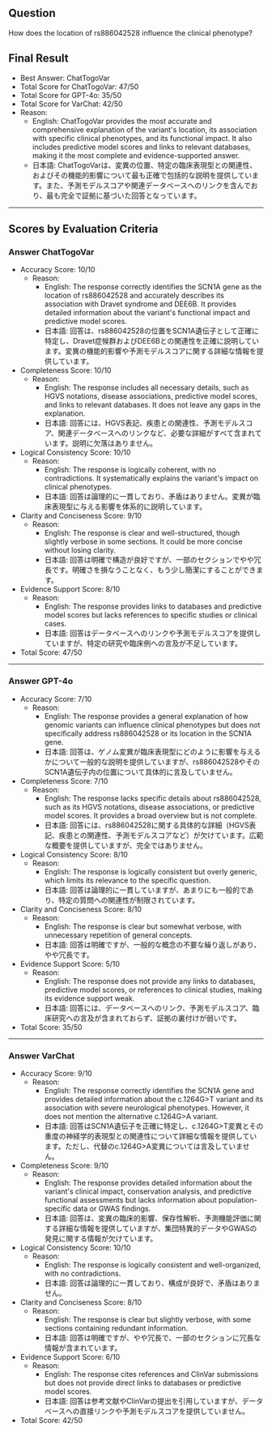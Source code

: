## Question

How does the location of rs886042528 influence the clinical phenotype?

## Final Result

- Best Answer: ChatTogoVar
- Total Score for ChatTogoVar: 47/50
- Total Score for GPT-4o: 35/50
- Total Score for VarChat: 42/50
- Reason:
  - English: ChatTogoVar provides the most accurate and comprehensive explanation of the variant's location, its association with specific clinical phenotypes, and its functional impact. It also includes predictive model scores and links to relevant databases, making it the most complete and evidence-supported answer.
  - 日本語: ChatTogoVarは、変異の位置、特定の臨床表現型との関連性、およびその機能的影響について最も正確で包括的な説明を提供しています。また、予測モデルスコアや関連データベースへのリンクを含んでおり、最も完全で証拠に基づいた回答となっています。

---

## Scores by Evaluation Criteria

### Answer ChatTogoVar
- Accuracy Score: 10/10
  - Reason: 
    - English: The response correctly identifies the SCN1A gene as the location of rs886042528 and accurately describes its association with Dravet syndrome and DEE6B. It provides detailed information about the variant's functional impact and predictive model scores.
    - 日本語: 回答は、rs886042528の位置をSCN1A遺伝子として正確に特定し、Dravet症候群およびDEE6Bとの関連性を正確に説明しています。変異の機能的影響や予測モデルスコアに関する詳細な情報を提供しています。
- Completeness Score: 10/10
  - Reason: 
    - English: The response includes all necessary details, such as HGVS notations, disease associations, predictive model scores, and links to relevant databases. It does not leave any gaps in the explanation.
    - 日本語: 回答には、HGVS表記、疾患との関連性、予測モデルスコア、関連データベースへのリンクなど、必要な詳細がすべて含まれています。説明に欠落はありません。
- Logical Consistency Score: 10/10
  - Reason: 
    - English: The response is logically coherent, with no contradictions. It systematically explains the variant's impact on clinical phenotypes.
    - 日本語: 回答は論理的に一貫しており、矛盾はありません。変異が臨床表現型に与える影響を体系的に説明しています。
- Clarity and Conciseness Score: 9/10
  - Reason: 
    - English: The response is clear and well-structured, though slightly verbose in some sections. It could be more concise without losing clarity.
    - 日本語: 回答は明確で構造が良好ですが、一部のセクションでやや冗長です。明確さを損なうことなく、もう少し簡潔にすることができます。
- Evidence Support Score: 8/10
  - Reason: 
    - English: The response provides links to databases and predictive model scores but lacks references to specific studies or clinical cases.
    - 日本語: 回答はデータベースへのリンクや予測モデルスコアを提供していますが、特定の研究や臨床例への言及が不足しています。
- Total Score: 47/50

---

### Answer GPT-4o
- Accuracy Score: 7/10
  - Reason: 
    - English: The response provides a general explanation of how genomic variants can influence clinical phenotypes but does not specifically address rs886042528 or its location in the SCN1A gene.
    - 日本語: 回答は、ゲノム変異が臨床表現型にどのように影響を与えるかについて一般的な説明を提供していますが、rs886042528やそのSCN1A遺伝子内の位置について具体的に言及していません。
- Completeness Score: 7/10
  - Reason: 
    - English: The response lacks specific details about rs886042528, such as its HGVS notations, disease associations, or predictive model scores. It provides a broad overview but is not complete.
    - 日本語: 回答には、rs886042528に関する具体的な詳細（HGVS表記、疾患との関連性、予測モデルスコアなど）が欠けています。広範な概要を提供していますが、完全ではありません。
- Logical Consistency Score: 8/10
  - Reason: 
    - English: The response is logically consistent but overly generic, which limits its relevance to the specific question.
    - 日本語: 回答は論理的に一貫していますが、あまりにも一般的であり、特定の質問への関連性が制限されています。
- Clarity and Conciseness Score: 8/10
  - Reason: 
    - English: The response is clear but somewhat verbose, with unnecessary repetition of general concepts.
    - 日本語: 回答は明確ですが、一般的な概念の不要な繰り返しがあり、やや冗長です。
- Evidence Support Score: 5/10
  - Reason: 
    - English: The response does not provide any links to databases, predictive model scores, or references to clinical studies, making its evidence support weak.
    - 日本語: 回答には、データベースへのリンク、予測モデルスコア、臨床研究への言及が含まれておらず、証拠の裏付けが弱いです。
- Total Score: 35/50

---

### Answer VarChat
- Accuracy Score: 9/10
  - Reason: 
    - English: The response correctly identifies the SCN1A gene and provides detailed information about the c.1264G>T variant and its association with severe neurological phenotypes. However, it does not mention the alternative c.1264G>A variant.
    - 日本語: 回答はSCN1A遺伝子を正確に特定し、c.1264G>T変異とその重度の神経学的表現型との関連性について詳細な情報を提供しています。ただし、代替のc.1264G>A変異については言及していません。
- Completeness Score: 9/10
  - Reason: 
    - English: The response provides detailed information about the variant's clinical impact, conservation analysis, and predictive functional assessments but lacks information about population-specific data or GWAS findings.
    - 日本語: 回答は、変異の臨床的影響、保存性解析、予測機能評価に関する詳細な情報を提供していますが、集団特異的データやGWASの発見に関する情報が欠けています。
- Logical Consistency Score: 10/10
  - Reason: 
    - English: The response is logically consistent and well-organized, with no contradictions.
    - 日本語: 回答は論理的に一貫しており、構成が良好で、矛盾はありません。
- Clarity and Conciseness Score: 8/10
  - Reason: 
    - English: The response is clear but slightly verbose, with some sections containing redundant information.
    - 日本語: 回答は明確ですが、やや冗長で、一部のセクションに冗長な情報が含まれています。
- Evidence Support Score: 6/10
  - Reason: 
    - English: The response cites references and ClinVar submissions but does not provide direct links to databases or predictive model scores.
    - 日本語: 回答は参考文献やClinVarの提出を引用していますが、データベースへの直接リンクや予測モデルスコアを提供していません。
- Total Score: 42/50